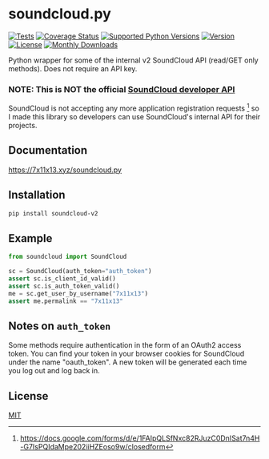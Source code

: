 # soundcloud.py

[![Tests](https://github.com/7x11x13/soundcloud.py/actions/workflows/ci.yml/badge.svg)](https://github.com/7x11x13/soundcloud.py/actions/workflows/ci.yml)
[![Coverage Status](https://coveralls.io/repos/github/7x11x13/soundcloud.py/badge.svg?branch=main)](https://coveralls.io/github/7x11x13/soundcloud.py?branch=main)
[![Supported Python Versions](https://img.shields.io/badge/python-3.7%2C%203.8%2C%203.9%2C%203.10%2C%203.11%2C%203.12-blue.svg)](https://pypi.org/project/soundcloud-v2/)
[![Version](https://img.shields.io/pypi/v/soundcloud-v2.svg)](https://pypi.org/project/soundcloud-v2/)
[![License](https://img.shields.io/pypi/l/soundcloud-v2.svg)](https://pypi.org/project/soundcloud-v2/)
[![Monthly Downloads](https://pepy.tech/badge/soundcloud-v2/month)](https://pepy.tech/project/soundcloud-v2)

Python wrapper for some of the internal v2 SoundCloud API (read/GET only methods). Does not require an API key.

### NOTE: This is NOT the official [SoundCloud developer API](https://developers.soundcloud.com/docs/api/guide)

SoundCloud is not accepting any more application registration requests [^1] so
I made this library so developers can use SoundCloud's internal API for their projects.


[^1]: https://docs.google.com/forms/d/e/1FAIpQLSfNxc82RJuzC0DnISat7n4H-G7IsPQIdaMpe202iiHZEoso9w/closedform

## Documentation

https://7x11x13.xyz/soundcloud.py

## Installation

```bash
pip install soundcloud-v2
```

## Example

```python
from soundcloud import SoundCloud

sc = SoundCloud(auth_token="auth_token")
assert sc.is_client_id_valid()
assert sc.is_auth_token_valid()
me = sc.get_user_by_username("7x11x13")
assert me.permalink == "7x11x13"
```

## Notes on `auth_token`
Some methods require authentication in the form of an OAuth2 access token.
You can find your token in your browser cookies for SoundCloud under the name "oauth_token".
A new token will be generated each time you log out and log back in.

## License
[MIT](https://choosealicense.com/licenses/mit/)
